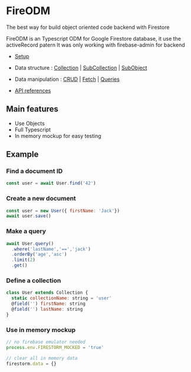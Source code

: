 # FireODM
The best way for build object oriented code backend with Firestore

FireODM is an Typescript ODM for Google Firestore database, it use the activeRecord patern
It was only working with firebase-admin for backend

- [Setup](./docs/setup.md)
- Data structure : [Collection](./docs/collection.md) | [SubCollection](./docs/subCollection.md) | [SubObject](./docs/subObject.md)

- Data manipulation : [CRUD](./CRUD.md) | [Fetch](./docs/fetch.md) | [Queries](./docs/query.md)
- [API references](./docs/api.md)

## Main features
- Use Objects
- Full Typescript
- In memory mockup for easy testing

## Example

### Find a document ID
```javascript
const user = await User.find('42')
```

### Create a new document
```javascript
const user = new User({ firstName: 'Jack'})
await user.save()
```

### Make a query
```javascript
await User.query()
  .where('lastName','==','jack')
  .orderBy('age','asc')
  .limit(2)
  .get()
```

### Define a collection
```javascript
class User extends Collection {
  static collectionName: string = 'user'
  @field('') firstName: string
  @field('') lastName: string
}
```

### Use in memory mockup
```javascript
// no firebase emulator needed
process.env.FIRESTORM_MOCKED = 'true'

// clear all in memory data
firestorm.data = {}
```